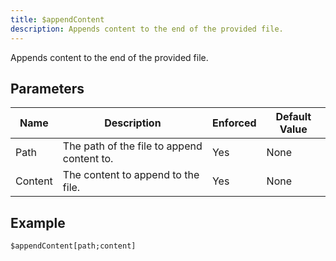 ```yaml
---
title: $appendContent
description: Appends content to the end of the provided file.
---
```


Appends content to the end of the provided file.
## Parameters
|  Name   |                Description                 | Enforced | Default Value |
|---------|--------------------------------------------|----------|---------------|
| Path    | The path of the file to append content to. | Yes      | None          |
| Content | The content to append to the file.         | Yes      | None          |
## Example
```eats
$appendContent[path;content]
```
